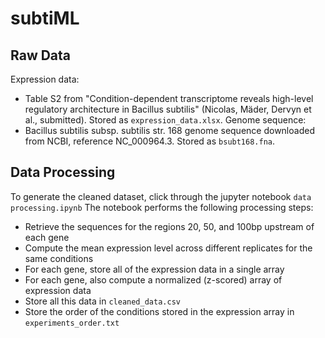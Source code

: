 # subtiML

## Raw Data
Expression data:
- Table S2 from "Condition-dependent transcriptome reveals high-level regulatory architecture in Bacillus subtilis" (Nicolas, Mäder, Dervyn et al., submitted). Stored as `expression_data.xlsx`.
Genome sequence: 
- Bacillus subtilis subsp. subtilis str. 168 genome sequence downloaded from NCBI, reference NC_000964.3. Stored as `bsubt168.fna`.

## Data Processing
To generate the cleaned dataset, click through the jupyter notebook `data processing.ipynb`
The notebook performs the following processing steps:

- Retrieve the sequences for the regions 20, 50, and 100bp upstream of each gene
- Compute the mean expression level across different replicates for the same conditions
- For each gene, store all of the expression data in a single array
- For each gene, also compute a normalized (z-scored) array of expression data
- Store all this data in `cleaned_data.csv`
- Store the order of the conditions stored in the expression array in `experiments_order.txt`


